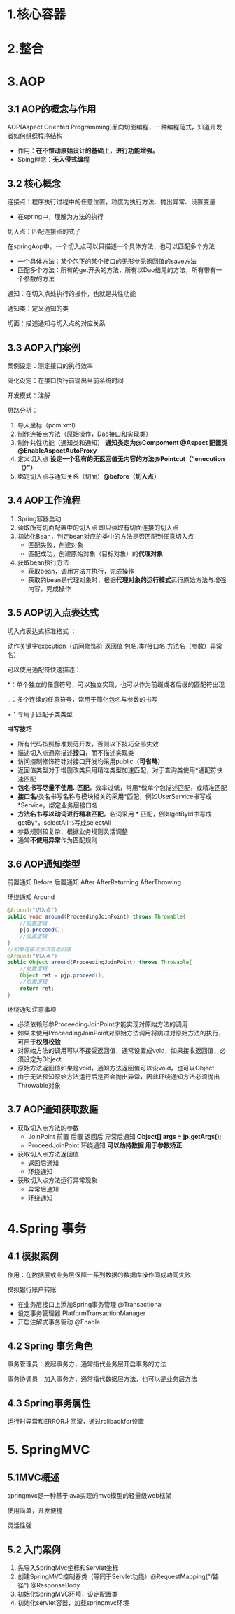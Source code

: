 # 1.核心容器

# 2.整合

# 3.AOP

## 3.1 AOP的概念与作用

AOP(Aspect Oriented Programming)面向切面编程，一种编程范式，知道开发者如何组织程序结构

- 作用：**在不惊动原始设计的基础上，进行功能增强。**
- Sping理念：**无入侵式编程**

## 3.2 核心概念

连接点：程序执行过程中的任意位置，粒度为执行方法、抛出异常、设置变量

- 在spring中，理解为方法的执行

切入点：匹配连接点的式子

在springAop中，一个切入点可以只描述一个具体方法，也可以匹配多个方法

- 一个具体方法：某个包下的某个接口的无形参无返回值的save方法
- 匹配多个方法：所有的get开头的方法，所有以Dao结尾的方法，所有带有一个参数的方法

通知：在切入点处执行的操作，也就是共性功能

通知类：定义通知的类

切面：描述通知与切入点的对应关系

## 3.3 AOP入门案例

案例设定：测定接口的执行效率

简化设定：在接口执行前输出当前系统时间

开发模式：注解

思路分析：

1. 导入坐标（pom.xml）
2. 制作连接点方法（原始操作，Dao接口和实现类）
3. 制作共性功能（通知类和通知） **通知类定为@Compoment @Aspect 配置类 @EnableAspectAutoProxy** 
4. 定义切入点 **设定一个私有的无返回值无内容的方法@Pointcut（“enecution（）”）**
5. 绑定切入点与通知关系（切面）**@before（切入点）**

## 3.4 AOP工作流程

1. Spring容器启动
2. 读取所有切面配置中的切入点 即只读取有切面连接的切入点
3. 初始化Bean，判定bean对应的类中的方法是否匹配到任意切入点
   - 匹配失败，创建对象
   - 匹配成功，创建原始对象（目标对象）的**代理对象**
4. 获取bean执行方法
   - 获取bean，调用方法并执行，完成操作
   - 获取的bean是代理对象时，根据**代理对象的运行模式**运行原始方法与增强内容，完成操作

## 3.5 AOP切入点表达式

切入点表达式标准格式 ：

动作关键字execution（访问修饰符 返回值 包名.类/接口名.方法名（参数）异常名）

可以使用通配符快速描述：

*：单个独立的任意符号，可以独立实现，也可以作为前缀或者后缀的匹配符出现

..：多个连续的任意符号，常用于简化包名与参数的书写

+：专用于匹配子类类型

**书写技巧**

- 所有代码按照标准规范开发，否则以下技巧全部失效
- 描述切入点通常描述**接口**，而不描述实现类
- 访问控制修饰符针对接口开发均采用public（**可省略**）
- 返回值类型对于增删改类只用精准类型加速匹配，对于查询类使用*通配符快速匹配
- **包名书写尽量不使用..匹配**，效率过低，常用*做单个包描述匹配，或精准匹配
- **接口名**/类名书写名称与模块相关的采用*匹配，例如UserService书写成 *Service，绑定业务层接口名
- **方法名书写以动词进行精准匹配**，名词采用 * 匹配，例如getById书写成 getBy*，selectAll书写成selectAll
- 参数规则较复杂，根据业务规则灵活调整
- 通常**不使用异常**作为匹配规则

## 3.6 AOP通知类型

前置通知 Before 后置通知 After AfterReturning AfterThrowing 

环绕通知 Around 

```java
@Around("切入点")
public void around(ProceedingJoinPoint) throws Throwable{
    //前置逻辑
    pjp.proceed();
    //后置逻辑
}
//如果连接点方法有返回值
@Around("切入点")
public Object around(ProceedingJoinPoint) throws Throwable{
    //前置逻辑
    Object ret = pjp.proceed();
    //后置逻辑
    return ret;
}
```

环绕通知注意事项

- 必须依赖形参ProceedingJoinPoint才能实现对原始方法的调用
- 如果未使用ProceedingJoinPoint对原始方法调用将跳过对原始方法的执行，可用于**权限校验**
- 对原始方法的调用可以不接受返回值，通常设置成void，如果接收返回值，必须设定为Object
- 原始方法返回值如果是void，通知方法返回值可以设void，也可以Object
- 由于无法预知原始方法运行后是否会抛出异常，因此环绕通知方法必须抛出Throwable对象

## 3.7 AOP通知获取数据

- 获取切入点方法的参数
  - JoinPoint 前置 后置 返回后 异常后通知 **Object[] args = jp.getArgs();**
  - ProceedJoinPoint 环绕通知 **可以劫持数据 用于参数矫正**
- 获取切入点方法返回值
  - 返回后通知
  - 环绕通知 
- 获取切入点方法运行异常现象
  - 异常后通知
  - 环绕通知

# 4.Spring 事务

## 4.1 模拟案例

作用：在数据层或业务层保障一系列数据的数据库操作同成功同失败

模拟银行账户转账

- 在业务层接口上添加Spring事务管理 @Transactional
- 设定事务管理器 PlatformTransactionManager
- 开启注解式事务驱动 @Enable

## 4.2 Spring 事务角色

事务管理员：发起事务方，通常指代业务层开启事务的方法

事务协调员：加入事务方，通常指代数据层方法，也可以是业务层方法

## 4.3 Spring事务属性

运行时异常和ERROR才回滚，通过rollbackfor设置

# 5. SpringMVC

## 5.1MVC概述

springmvc是一种基于java实现的mvc模型的轻量级web框架

使用简单，开发便捷

灵活性强

## 5.2 入门案例

1. 先导入SpringMvc坐标和Servlet坐标
2. 创建SpringMVC控制器类（等同于Servlet功能）@RequestMapping("/路径") @ResponseBody
3. 初始化SpringMVC环境，设定配置类
4. 初始化servlet容器，加载springmvc环境

